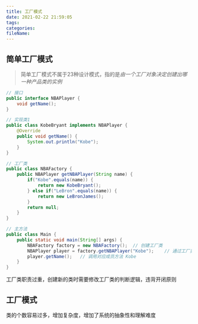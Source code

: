 ```yaml
---
title: 工厂模式
date: 2021-02-22 21:59:05
tags:
categories:
fileName:
---
```


## 简单工厂模式

> 简单工厂模式不属于23种设计模式，指的是*由一个工厂对象决定创建出哪一种产品类的实例*



```java
// 接口
public interface NBAPlayer {
    void getName();
}

// 实现类1
public class KobeBryant implements NBAPlayer {
    @Override
    public void getName() {
        System.out.println("Kobe");
    }
}

// 工厂类
public class NBAFactory {
    public NBAPlayer getNBAPlayer(String name) {
        if("Kobe".equals(name)) {
            return new KobeBryant();
        } else if("LeBron".equals(name)) {
            return new LeBronJames();
        }
        return null;
    }
}

// 主方法
public class Main {
    public static void main(String[] args) {
        NBAFactory factory = new NBAFactory();	// 创建工厂类
        NBAPlayer player = factory.getNBAPlayer("Kobe");	// 通过工厂类创建主方法 
        player.getName();	// 调用对应成员方法 Kobe
    }
}
```





工厂类职责过重，创建新的类时需要修改工厂类的判断逻辑，违背开闭原则



## 工厂模式



类的个数容易过多，增加复杂度，增加了系统的抽象性和理解难度